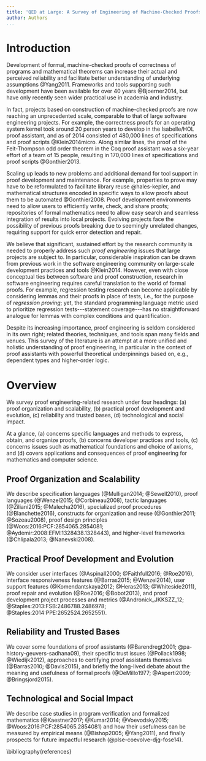 ```yaml
---
title: 'QED at Large: A Survey of Engineering of Machine-Checked Proofs'
author: Authors
...
```


# Introduction

Development of formal, machine-checked proofs of correctness of programs and mathematical theorems can increase their actual and perceived reliability and facilitate better understanding of underlying assumptions @Yang2011. Frameworks and tools supporting such development have been available for over 40 years @Bjoerner2014, but have only recently seen wider practical use in academia and industry.

In fact, projects based on construction of machine-checked proofs are now reaching an unprecedented scale, comparable to that of large software engineering projects. For example, the correctness proofs for an operating system kernel took around 20 person years to develop in the Isabelle/HOL proof assistant, and as of 2014 consisted of 480,000 lines of specifications and proof scripts @Klein2014micro. Along similar lines, the proof of the Feit-Thompson odd order theorem in the Coq proof assistant was a six-year effort of a team of 15 people, resulting in 170,000 lines of specifications and proof scripts @Gonthier2013.

Scaling up leads to new problems and additional demand for tool support in proof development and maintenance. For example, properties to prove may have to be reformulated to facilitate library reuse @hales-kepler, and mathematical structures encoded in specific ways to allow proofs about them to be automated @Gonthier2008. Proof development environments need to allow users to efficiently write, check, and share proofs; repositories of formal mathematics need to allow easy search and seamless integration of results into local projects. Evolving projects face the possibility of previous proofs breaking due to seemingly unrelated changes, requiring support for quick error detection and repair.

We believe that significant, sustained effort by the research community is needed to properly address such _proof engineering_ issues that large projects are subject to. In particular, considerable inspiration can be drawn from previous work in the software engineering community on large-scale development practices and tools @Klein2014. However, even with close conceptual ties between software and proof construction, research in software engineering requires careful translation to the world of formal proofs. For example, regression testing research can become applicable by considering lemmas and their proofs in place of tests, i.e., for the purpose of _regression proving_; yet, the standard programming language metric used to prioritize regression tests---statement coverage---has no straightforward analogue for lemmas with complex conditions and quantification.

Despite its increasing importance, proof engineering is seldom considered in its own right; related theories, techniques, and tools span many fields and venues. This survey of the literature is an attempt at a more unified and holistic understanding of proof engineering, in particular in the context of proof assistants with powerful theoretical underpinnings based on, e.g., dependent types and higher-order logic.

# Overview

We survey proof engineering-related research under four headings: (a) proof organization and scalability, (b) practical proof development and evolution, (c) reliability and trusted bases, (d) technological and social impact.

At a glance, (a) concerns specific languages and methods to express, obtain, and organize proofs, (b) concerns developer practices and tools, (c) concerns issues such as mathematical foundations and choice of axioms, and (d) covers applications and consequences of proof engineering for mathematics and computer science.

## Proof Organization and Scalability

We describe specification languages (@Mulligan2014; @Sewell2010), proof languages (@Wenzel2015; @Corbineau2008), tactic languages (@Ziliani2015; @Malecha2016), specialized proof procedures (@Blanchette2016), constructs for organization and reuse (@Gonthier2011; @Sozeau2008), proof design principles (@Woos:2016:PCF:2854065.2854081; @Aydemir:2008:EFM:1328438.1328443), and higher-level frameworks (@Chlipala2013; @Nanevski2008).

## Practical Proof Development and Evolution

We consider user interfaces (@Aspinall2000; @Faithfull2016; @Roe2016), interface responsiveness features (@Barras2015; @Wenzel2014), user support features (@Komendantskaya2012; @Heras2013; @Whiteside2011), proof repair and evolution (@Roe2016; @Bobot2013), and proof development project processes and metrics (@Andronick_JKKSZZ_12; @Staples:2013:FSB:2486788.2486978; @Staples:2014:PPE:2652524.2652551).

## Reliability and Trusted Bases

We cover some foundations of proof assistants (@Barendregt2001; @pa-history-geuvers-sadhana09), their specific trust issues (@Pollack1998; @Wiedijk2012), approaches to certifying proof assistants themselves (@Barras2010; @Davis2015), and briefly the long-lived debate about the meaning and usefulness of formal proofs (@DeMillo1977; @Asperti2009; @Bringsjord2015).

## Technological and Social Impact

We describe case studies in program verification and formalized mathematics (@Kaestner2017; @Kumar2014; @Voevodsky2015; @Woos:2016:PCF:2854065.2854081) and how their usefulness can be measured by empirical means (@Bishop2005; @Yang2011), and finally prospects for future impactful research (@plse-coevolve-djg-fose14).

\bibliography{references}
